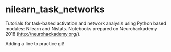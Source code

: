 # nilearn_task_networks
Tutorials for task-based activation and network analysis using Python based modules: Nilearn and Nistats. Notebooks prepared on Neurohackademy 2018 (http://neurohackademy.org/).

Adding a line to practice git!
